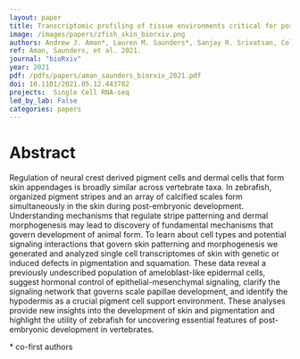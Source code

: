 ```yaml
---
layout: paper
title: Transcriptomic profiling of tissue environments critical for post-embryonic patterning and morphogenesis of zebrafish skin
image: /images/papers/zfish_skin_biorxiv.png
authors: Andrew J. Aman*, Lauren M. Saunders*, Sanjay R. Srivatsan, Cole Trapnell, David M. Parichy
ref: Aman, Saunders, et al. 2021.
journal: "bioRxiv"
year: 2021
pdf: /pdfs/papers/aman_saunders_biorxiv_2021.pdf
doi: 10.1101/2021.05.12.443782
projects:  Single Cell RNA-seq
led_by_lab: False
categories: papers
---
```


# Abstract

Regulation of neural crest derived pigment cells and dermal cells that form skin appendages is broadly similar across vertebrate taxa. In zebrafish, organized pigment stripes and an array of calcified scales form simultaneously in the skin during post-embryonic development. Understanding mechanisms that regulate stripe patterning and dermal morphogenesis may lead to discovery of fundamental mechanisms that govern development of animal form. To learn about cell types and potential signaling interactions that govern skin patterning and morphogenesis we generated and analyzed single cell transcriptomes of skin with genetic or induced defects in pigmentation and squamation. These data reveal a previously undescribed population of ameloblast-like epidermal cells, suggest hormonal control of epithelial-mesenchymal signaling, clarify the signaling network that governs scale papillae development, and identify the hypodermis as a crucial pigment cell support environment. These analyses provide new insights into the development of skin and pigmentation and highlight the utility of zebrafish for uncovering essential features of post-embryonic development in vertebrates.

\* co-first authors

